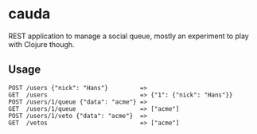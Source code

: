 # cauda

REST application to manage a social queue, mostly an experiment to play with Clojure though.


## Usage

    POST /users {"nick": "Hans"}         =>
    GET  /users                          => {"1": {"nick": "Hans"}}
    POST /users/1/queue {"data": "acme"} =>
    GET  /users/1/queue                  => ["acme"]
    POST /users/1/veto {"data": "acme"}  =>
    GET  /vetos                          => ["acme"]
